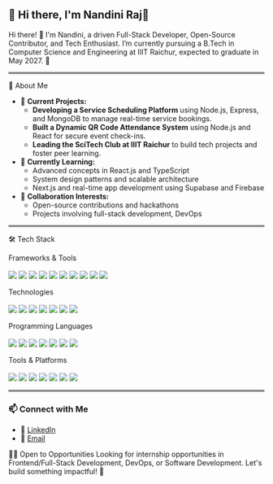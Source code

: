 🌟 Hi there, I'm Nandini Raj👋
---
Hi there! 👋 I'm Nandini, a driven Full-Stack Developer, Open-Source Contributor, and Tech Enthusiast. I’m currently pursuing a B.Tech in Computer Science and Engineering at IIIT Raichur, expected to graduate in May 2027. 🚀

<hr style="height: 4px; background-color: #888; border: none;" />

🌟 About Me

<ul>
  <li>🔭 <strong>Current Projects:</strong>
    <ul>
      <li><strong>Developing a Service Scheduling Platform</strong> using Node.js, Express, and MongoDB to manage real-time service bookings.</li>
      <li><strong>Built a Dynamic QR Code Attendance System</strong> using Node.js and React for secure event check-ins.</li>
      <li><strong>Leading the SciTech Club at IIIT Raichur</strong> to build tech projects and foster peer learning.</li>
    </ul>
  </li>
  <li>🌱 <strong>Currently Learning:</strong>
    <ul>
      <li>Advanced concepts in React.js and TypeScript</li>
      <li>System design patterns and scalable architecture</li>
      <li>Next.js and real-time app development using Supabase and Firebase</li>
    </ul>
  </li>
  <li>🤝 <strong>Collaboration Interests:</strong>
    <ul>
      <li>Open-source contributions and hackathons</li>
      <li>Projects involving full-stack development, DevOps</li>
    </ul>
  </li>
</ul>


<hr style="height: 4px; background-color: #888; border: none;" />


🛠️ Tech Stack

Frameworks & Tools
<br></br>
<img src="https://img.shields.io/badge/Node.js-339933?style=for-the-badge&logo=nodedotjs&logoColor=white"/>
<img src="https://img.shields.io/badge/React-61DAFB?style=for-the-badge&logo=react&logoColor=black"/>
<img src="https://img.shields.io/badge/Express.js-000000?style=for-the-badge&logo=express&logoColor=white"/>
<img src="https://img.shields.io/badge/FastAPI-009688?style=for-the-badge&logo=fastapi&logoColor=white"/>
<img src="https://img.shields.io/badge/Flask-000000?style=for-the-badge&logo=flask&logoColor=white"/>
<img src="https://img.shields.io/badge/Docker-2496ED?style=for-the-badge&logo=docker&logoColor=white"/>
<img src="https://img.shields.io/badge/Kubernetes-326CE5?style=for-the-badge&logo=kubernetes&logoColor=white"/>
<img src="https://img.shields.io/badge/MongoDB-47A248?style=for-the-badge&logo=mongodb&logoColor=white"/>
<img src="https://img.shields.io/badge/MySQL-4479A1?style=for-the-badge&logo=mysql&logoColor=white"/>
<img src="https://img.shields.io/badge/Tailwind_CSS-38B2AC?style=for-the-badge&logo=tailwind-css&logoColor=white"/>

Technologies
<br></br>
<img src="https://img.shields.io/badge/REST_API-00ADD8?style=for-the-badge"/>
<img src="https://img.shields.io/badge/Firebase-FFCA28?style=for-the-badge&logo=firebase&logoColor=black"/>
<img src="https://img.shields.io/badge/Supabase-3ECF8E?style=for-the-badge&logo=supabase&logoColor=white"/>
<img src="https://img.shields.io/badge/JWT_Auth-000000?style=for-the-badge&logo=jsonwebtokens&logoColor=white"/>
<img src="https://img.shields.io/badge/WebSocket-800080?style=for-the-badge"/>
<img src="https://img.shields.io/badge/Git-F05032?style=for-the-badge&logo=git&logoColor=white"/>
<img src="https://img.shields.io/badge/Linux_Command_Line-FCC624?style=for-the-badge&logo=linux&logoColor=black"/>

Programming Languages
<br></br>
<img src="https://img.shields.io/badge/C++-00599C?style=for-the-badge&logo=c%2b%2b&logoColor=white"/>
<img src="https://img.shields.io/badge/Python-3776AB?style=for-the-badge&logo=python&logoColor=white"/>
<img src="https://img.shields.io/badge/JavaScript-F7DF1E?style=for-the-badge&logo=javascript&logoColor=black"/>
<img src="https://img.shields.io/badge/TypeScript-3178C6?style=for-the-badge&logo=typescript&logoColor=white"/>
<img src="https://img.shields.io/badge/PHP-777BB4?style=for-the-badge&logo=php&logoColor=white"/>
<img src="https://img.shields.io/badge/YAML-000000?style=for-the-badge&logo=yaml&logoColor=white"/>
<img src="https://img.shields.io/badge/C-555555?style=for-the-badge&logo=c&logoColor=white"/>

Tools & Platforms
<br></br>
<img src="https://img.shields.io/badge/Git-F05032?style=for-the-badge&logo=git&logoColor=white"/>
<img src="https://img.shields.io/badge/GitHub-181717?style=for-the-badge&logo=github&logoColor=white"/>
<img src="https://img.shields.io/badge/Docker-2496ED?style=for-the-badge&logo=docker&logoColor=white"/>
<img src="https://img.shields.io/badge/Vercel-000000?style=for-the-badge&logo=vercel&logoColor=white"/>
<img src="https://img.shields.io/badge/Firebase_Console-FFCA28?style=for-the-badge&logo=firebase&logoColor=black"/>
<img src="https://img.shields.io/badge/Postman-FF6C37?style=for-the-badge&logo=postman&logoColor=white"/>
<img src="https://img.shields.io/badge/VS_Code-007ACC?style=for-the-badge&logo=visual-studio-code&logoColor=white"/>

<hr style="height: 4px; background-color: #888; border: none;" />

### 📫 Connect with Me

- 💼 [LinkedIn]([https://www.linkedin.com/in/nandini-raj-iiit](https://www.linkedin.com/in/nandini-raj-6787242a1/))
- 📧 [Email](nandiniraj175@gmail.com)


👩‍💻 Open to Opportunities
Looking for internship opportunities in Frontend/Full-Stack Development, DevOps, or Software Development. Let's build something impactful! 🚀
